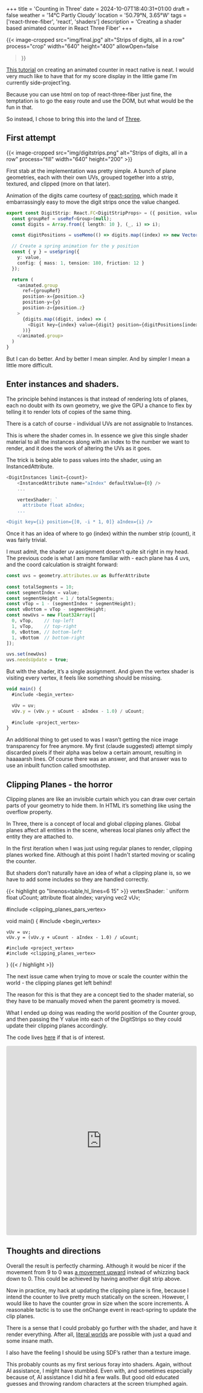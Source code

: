 +++
title = 'Counting in Three'
date = 2024-10-07T18:40:31+01:00
draft = false
weather = '14°C Partly Cloudy'
location = '50.79°N, 3.65°W'
tags = ['react-three-fiber', 'react', 'shaders']
description = 'Creating a shader based animated counter in React Three Fiber'
+++


{{< image-cropped src="img/final.jpg" 
  alt="Strips of digits, all in a row" 
  process="crop" 
  width="640" 
  height="400"
  allowOpen=false
>}}

[This tutorial](https://www.youtube.com/watch?v=Rv91NdVtnsw) on creating an animated counter in react native is neat. I would very much like to have that for my score display in the little game I’m currently side-project’ing.

Because you can use html on top of react-three-fiber just fine, the temptation is to go the easy route and use the DOM, but what would be the fun in that.

So instead, I chose to bring this into the land of [Three](https://threejs.org).

## First attempt

{{< image-cropped src="img/digitstrips.png" alt="Strips of digits, all in a row" process="fill" width="640" height="200" >}}

First stab at the implementation was pretty simple. A bunch of plane geometries, each with their own UVs, grouped together into a strip, textured, and clipped (more on that later).

Animation of the digits came courtesy of [react-spring](https://www.react-spring.dev/), which made it embarrassingly easy to move the digit strips once the value changed.


```typescript
export const DigitStrip: React.FC<DigitStripProps> = ({ position, value }) => {
  const groupRef = useRef<Group>(null);
  const digits = Array.from({ length: 10 }, (_, i) => i);

  const digitPositions = useMemo(() => digits.map((index) => new Vector3(0, -index * 1, 0)), [digits])

  // Create a spring animation for the y position
  const { y } = useSpring({
    y: value,
    config: { mass: 1, tension: 180, friction: 12 }
  });

  return (
    <animated.group
      ref={groupRef}
      position-x={position.x}
      position-y={y}
      position-z={position.z}
    >
      {digits.map((digit, index) => (
        <Digit key={index} value={digit} position={digitPositions[index]} />
      ))}
    </animated.group>
  )
}
```

But I can do better. And by better I mean simpler. And by simpler I mean a little more difficult.

## Enter instances and shaders.

The principle behind instances is that instead of rendering lots of planes, each no doubt with its own geometry, we give the GPU a chance to flex by telling it to render lots of copies of the same thing.

There is a catch of course - individual UVs are not assignable to Instances.

This is where the shader comes in. In essence we give this single shader material to all the instances along with an index to the number we want to render, and it does the work of altering the UVs as it goes.

The trick is being able to pass values into the shader, using an InstancedAttribute.


```typescript
<DigitInstances limit={count}>
    <InstancedAttribute name="aIndex" defaultValue={0} />
    ...

    vertexShader: `
      attribute float aIndex;
    ...

<Digit key={i} position={[0, -i * 1, 0]} aIndex={i} />
```

Once it has an idea of where to go (index) within the number strip (count), it was fairly trivial.

I must admit, the shader uv assignment doesn’t quite sit right in my head. The previous code is what I am more familiar with - each plane has 4 uvs, and the coord calculation is straight forward:


```typescript
const uvs = geometry.attributes.uv as BufferAttribute
      
const totalSegments = 10;
const segmentIndex = value;
const segmentHeight = 1 / totalSegments;
const vTop = 1 - (segmentIndex * segmentHeight);
const vBottom = vTop - segmentHeight;
const newUvs = new Float32Array([
  0, vTop,    // top-left
  1, vTop,    // top-right
  0, vBottom, // bottom-left
  1, vBottom  // bottom-right
]);

uvs.set(newUvs)
uvs.needsUpdate = true;
```

But with the shader, it’s a single assignment. And given the vertex shader is visiting every vertex, it feels like something should be missing.


```typescript
void main() {
  #include <begin_vertex>

  vUv = uv;
  vUv.y = (vUv.y + uCount - aIndex - 1.0) / uCount;
  
  #include <project_vertex>
}
```

An additional thing to get used to was I wasn’t getting the nice image transparency for free anymore. My first (claude suggested) attempt simply discarded pixels if their alpha was below a certain amount, resulting in haaaaarsh lines.
Of course there was an answer, and that answer was to use an inbuilt function called smoothstep.



## Clipping Planes - the horror

Clipping planes are like an invisible curtain which you can draw over certain parts of your geometry to hide them. In HTML it’s something like using the overflow property.

In Three, there is a concept of local and global clipping planes. Global planes affect all entities in the scene, whereas local planes only affect the entity they are attached to.

In the first iteration when I was just using regular planes to render, clipping planes worked fine. Although at this point I hadn't started moving or scaling the counter.

But shaders don’t naturally have an idea of what a clipping plane is, so we have to add some includes so they are handled correctly.


{{< highlight go "linenos=table,hl_lines=6 15" >}}
vertexShader: `
  uniform float uCount;
  attribute float aIndex;
  varying vec2 vUv;

  #include <clipping_planes_pars_vertex>

  void main() {
    #include <begin_vertex>

    vUv = uv;
    vUv.y = (vUv.y + uCount - aIndex - 1.0) / uCount;
    
    #include <project_vertex>
    #include <clipping_planes_vertex>
  }
{{< / highlight >}}



The next issue came when trying to move or scale the counter within the world - the clipping planes get left behind!

The reason for this is that they are a concept tied to the shader material, so they have to be manually moved when the parent geometry is moved.

What I ended up doing was reading the world position of the Counter group, and then passing the Y value into each of the DigitStrips so they could update their clipping planes accordingly.


The code lives [here](https://github.com/odogono/r3f-counter) if that is of interest.


<iframe src="https://codesandbox.io/embed/zp7x95?view=preview&module=%2Fsrc%2Findex.tsx&hidenavigation=1"
     style="width:100%; height: 500px; border:0; border-radius: 4px; overflow:hidden;"
     title="r3f-counter-test"
     allow="accelerometer; ambient-light-sensor; camera; encrypted-media; geolocation; gyroscope; hid; microphone; midi; payment; usb; vr; xr-spatial-tracking"
     sandbox="allow-forms allow-modals allow-popups allow-presentation allow-same-origin allow-scripts">
</iframe>


## Thoughts and directions

Overall the result is perfectly charming. Although it would be nicer if the movement from 9 to 0 was [a movement upward](https://www.youtube.com/watch?v=vyejpfe72rA) instead of whizzing back down to 0. This could be achieved by having another digit strip above.

Now in practice, my hack at updating the clipping plane is fine, because I intend the counter to live pretty much statically on the screen. However, I would like to have the counter grow in size when the score increments. A reasonable tactic is to use the onChange event in react-spring to update the clip planes.

There is a sense that I could probably go further with the shader, and have it render everything. After all, [literal worlds](https://www.shadertoy.com) are possible with just a quad and some insane math.

I also have the feeling I should be using SDF’s rather than a texture image.

This probably counts as my first serious foray into shaders. Again, without AI assistance, I might have stumbled.  Even with, and sometimes especially because of, AI assistance I did hit a few walls. But good old educated guesses and throwing random characters at the screen triumphed again.